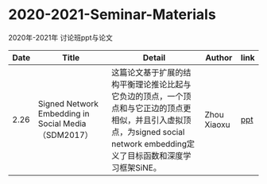 # 2020-2021-Seminar-Materials
2020年-2021年 讨论班ppt与论文

|Date      |  Title                                                        | Detail                                           | Author | link                                                         |
| ---------------------------------|------------------------------------------------------------ | ------------------------------------------------ | ------ | ------------------------------------------------------------ |
| 2.26 |Signed Network Embedding in Social Media（SDM2017） | 这篇论文基于扩展的结构平衡理论推论比起与它负边的顶点，一个顶点和与它正边的顶点更相似，并且引入虚拟顶点，为signed social network embedding定义了目标函数和深度学习框架SiNE。 | Zhou Xiaoxu   | [ppt]() |
